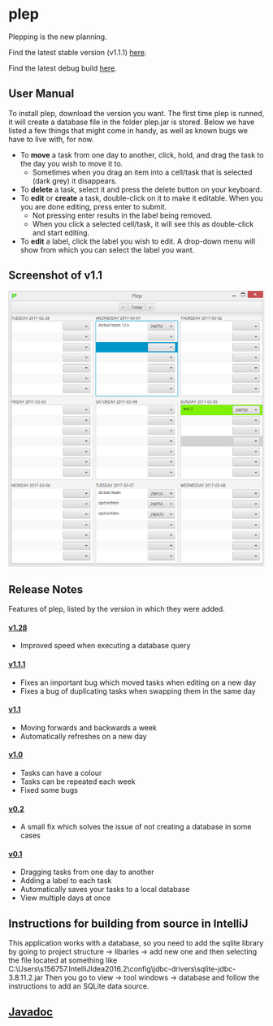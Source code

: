 # plep
Plepping is the new planning.

Find the latest stable version (v1.1.1) [here](https://github.com/PHPirates/plep/blob/master/releases/plep_v1.1.1.jar?raw=true).

Find the latest debug build [here](https://github.com/PHPirates/plep/blob/master/out/artifacts/plep_jar/plep.jar?raw=true).

## User Manual
To install plep, download the version you want. The first time plep is runned, it will create a database file in the folder plep.jar is stored. Below we have listed a few things that might come in handy, as well as known bugs we have to live with, for now.
+ To **move** a task from one day to another, click, hold, and drag the task to the day you wish to move it to. 
  * Sometimes when you drag an item into a cell/task that is selected (dark grey) it disappears.
+ To **delete** a task, select it and press the delete button on your keyboard.
+ To **edit** or **create** a task, double-click on it to make it editable. When you you are done editing, press enter to submit.
  * Not pressing enter results in the label being removed.
  * When you click a selected cell/task, it will see this as double-click and start editing.
+ To **edit** a label, click the label you wish to edit. A drop-down menu will show from which you can select the label you want.

## Screenshot of v1.1
![screenshot](v1.1.PNG)

## Release Notes
Features of plep, listed by the version in which they were added.

#### [v1.2&#946;](https://github.com/deltadak/plep/blob/master/releases/plep_v1.2B.jar?raw=true) 
+ Improved speed when executing a database query

#### [v1.1.1](https://github.com/deltadak/plep/blob/master/releases/plep_v1.1.1.jar?raw=true)
+ Fixes an important bug which moved tasks when editing on a new day
+ Fixes a bug of duplicating tasks when swapping them in the same day

#### [v1.1](https://github.com/deltadak/plep/blob/master/releases/plep_v1.1.jar?raw=true)
+ Moving forwards and backwards a week
+ Automatically refreshes on a new day

#### [v1.0](https://github.com/PHPirates/plep/blob/master/releases/plep_v1.0.jar?raw=true)
+ Tasks can have a colour
+ Tasks can be repeated each week
+ Fixed some bugs

#### [v0.2](https://github.com/PHPirates/plep/blob/master/releases/plep_v0.2.jar?raw=true)
+ A small fix which solves the issue of not creating a database in some cases

#### [v0.1](https://github.com/PHPirates/plep/blob/master/releases/plep_v0.1.jar?raw=true)
+ Dragging tasks from one day to another
+ Adding a label to each task
+ Automatically saves your tasks to a local database
+ View multiple days at once

## Instructions for building from source in IntelliJ
This application works with a database, so you need to add the sqlite library by going to project structure -> libaries -> add new one and then selecting the file located at something like C:\Users\s156757\.IntelliJIdea2016.2\config\jdbc-drivers\sqlite-jdbc-3.8.11.2.jar
Then you go to view -> tool windows -> database and follow the instructions to add an SQLite data source.

## [Javadoc](http://htmlpreview.github.io/?https://github.com/deltadak/plep/blob/master/Javadoc/index.html)
